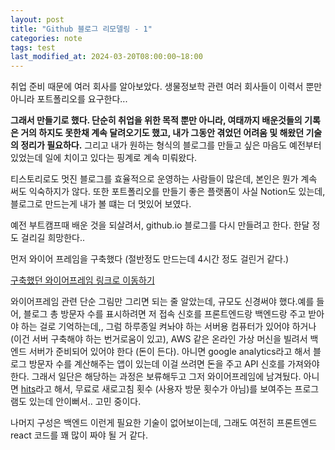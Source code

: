 ```yaml
---
layout: post
title: "Github 블로그 리모델링 - 1"
categories: note
tags: test
last_modified_at: 2024-03-20T08:00:00~18:00
---
```


취업 준비 때문에 여러 회사를 알아보았다. 생물정보학 관련 여러 회사들이 이력서 뿐만 아니라 포트폴리오를 요구한다... 

**그래서 만들기로 했다. 단순히 취업을 위한 목적 뿐만 아니라, 여태까지 배운것들의 기록은 거의 하지도 못한채 계속 달려오기도 했고, 내가 그동안 겪었던 어려움 및 해왔던 기술의 정리가 필요하다.** 그리고 내가 원하는 형식의 블로그를 만들고 싶은 마음도 예전부터 있었는데 일에 치이고 있다는 핑계로 계속 미뤄왔다.

티스토리로도 멋진 블로그를 효율적으로 운영하는 사람들이 많은데, 본인은 뭔가 계속 써도 익숙하지가 않다. 또한 포트폴리오를 만들기 좋은 플랫폼이 사실 Notion도 있는데, 블로그로 만드는게 내가 볼 떄는 더 멋있어 보였다. 

예전 부트캠프때 배운 것을 되살려서, github.io 블로그를 다시 만들려고 한다. 한달 정도 걸리길 희망한다.. 
 
먼저 와이어 프레임을 구축했다 (절반정도 만드는데 4시간 정도 걸린거 같다.) 

[구축했던 와이어프레임 링크로 이동하기](https://www.figma.com/file/aiXo8QPrCS9tobL07GAPr7/Untitled?type=design&node-id=0-1&mode=design&t=wNpWMvtzpIAU6ybo-0)


와이어프레임 관련 단순 그림만 그리면 되는 줄 알았는데, 규모도 신경써야 했다.예를 들어, 블로그 총 방문자 수를 표시하려면 저 접속 신호를 프론트엔드랑 백엔드랑 주고 받아야 하는 걸로 기억하는데,, 그럼 하루종일 켜놔야 하는 서버용 컴퓨터가 있어야 하거나 (이건 서버 구축해야 하는 번거로움이 있고), AWS 같은 온라인 가상 머신을 빌려서 백엔드 서버가 준비되어 있어야 한다 (돈이 든다). 아니면 google analytics라고 해서 블로그 방문자 수를 계산해주는 앱이 있는데 이걸 쓰려면 돈을 주고 API 신호를 가져와야 한다. 그래서 일단은 해당하는 과정은 보류해두고 그저 와이어프레임에 남겨뒀다. 아니면 [hits](https://hits.seeyoufarm.com/)라고 해서, 무료로 새로고침 횟수 (사용자 방문 횟수가 아님)를 보여주는 프로그램도 있는데 안이뻐서.. 고민 중이다.  

나머지 구성은 백엔드 이런게 필요한 기술이 없어보이는데, 그래도 여전히 프론트엔드 react 코드를 꽤 많이 짜야 될 거 같다.  
